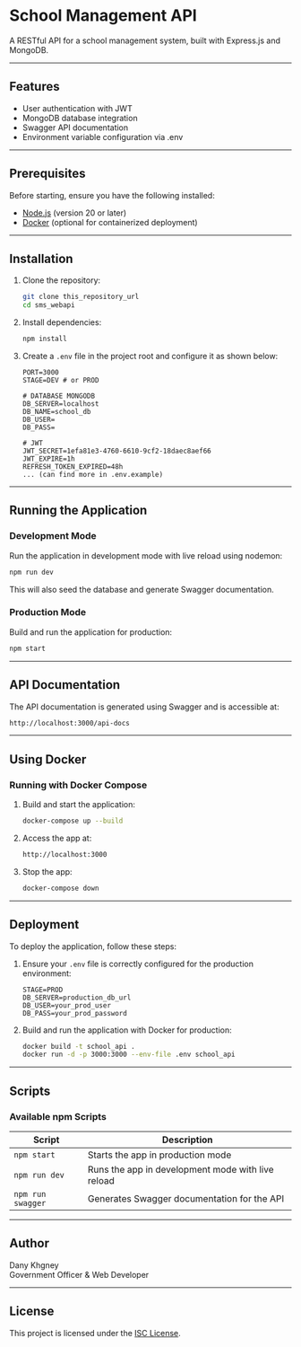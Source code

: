 # School Management API

A RESTful API for a school management system, built with Express.js and MongoDB.

---

## Features

- User authentication with JWT
- MongoDB database integration
- Swagger API documentation
- Environment variable configuration via .env

---

## Prerequisites

Before starting, ensure you have the following installed:

- [Node.js](https://nodejs.org/) (version 20 or later)
- [Docker](https://www.docker.com/) (optional for containerized deployment)

---

## Installation

1. Clone the repository:

   ```bash
   git clone this_repository_url
   cd sms_webapi
   ```

2. Install dependencies:

   ```bash
   npm install
   ```

3. Create a `.env` file in the project root and configure it as shown below:

   ```env
   PORT=3000
   STAGE=DEV # or PROD

   # DATABASE MONGODB
   DB_SERVER=localhost
   DB_NAME=school_db
   DB_USER=
   DB_PASS=

   # JWT
   JWT_SECRET=1efa81e3-4760-6610-9cf2-18daec8aef66
   JWT_EXPIRE=1h
   REFRESH_TOKEN_EXPIRED=48h
   ... (can find more in .env.example)
   ```

---

## Running the Application

### Development Mode

Run the application in development mode with live reload using nodemon:

```bash
npm run dev
```

This will also seed the database and generate Swagger documentation.

### Production Mode

Build and run the application for production:

```bash
npm start
```

---

## API Documentation

The API documentation is generated using Swagger and is accessible at:

```bash
http://localhost:3000/api-docs
```

---

## Using Docker

### Running with Docker Compose

1. Build and start the application:

   ```bash
   docker-compose up --build
   ```

2. Access the app at:

   ```bash
   http://localhost:3000
   ```

3. Stop the app:
   ```bash
   docker-compose down
   ```

---

## Deployment

To deploy the application, follow these steps:

1. Ensure your `.env` file is correctly configured for the production environment:

   ```env
   STAGE=PROD
   DB_SERVER=production_db_url
   DB_USER=your_prod_user
   DB_PASS=your_prod_password
   ```

2. Build and run the application with Docker for production:
   ```bash
   docker build -t school_api .
   docker run -d -p 3000:3000 --env-file .env school_api
   ```

---

## Scripts

### Available npm Scripts

| Script            | Description                                       |
| ----------------- | ------------------------------------------------- |
| `npm start`       | Starts the app in production mode                 |
| `npm run dev`     | Runs the app in development mode with live reload |
| `npm run swagger` | Generates Swagger documentation for the API       |

---

## Author

Dany Khgney  
Government Officer & Web Developer

---

## License

This project is licensed under the [ISC License](https://opensource.org/licenses/ISC).
